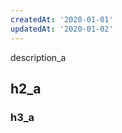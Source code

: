 ```yaml
---
createdAt: '2020-01-01'
updatedAt: '2020-01-02'
---
```


description_a
<!--more-->
## h2_a
### h3_a
